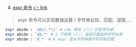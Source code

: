 4. [expr 命令](https://github.com/SublimeCT/note/tree/master/Linux/docs/shell/expr.md) [:point_right: link](http://www.cnblogs.com/f-ck-need-u/p/7231832.html)

> expr 命令可以实现数值运算 / 字符串比较、匹配、提取 ...

```bash
expr abcde : 'ab\(.*\)' # cde 使用 \(\) 匹配字符串
expr abcde : 'ab.*' # 5 不使用 \(\) 返回匹配到的字符长度
expr abcde : 'd.*' # 0 expr 是从字符串首字符开始匹配
```
